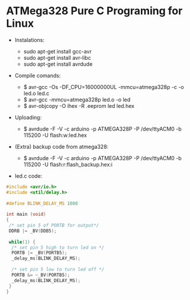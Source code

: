 # ATMega328 Pure C Programing for Linux

* Instalations:
  * sudo apt-get install gcc-avr
  * sudo apt-get install avr-libc
  * sudo apt-get install avrdude
  
* Compile comands:
  * $ avr-gcc -Os -DF_CPU=16000000UL -mmcu=atmega328p -c -o led.o led.c
  * $ avr-gcc -mmcu=atmega328p led.o -o led
  * $ avr-objcopy -O ihex -R .eeprom led led.hex
  
* Uploading:
  * $ avrdude -F -V -c arduino -p ATMEGA328P -P /dev/ttyACM0 -b 115200 -U flash:w:led.hex
  
* (Extra) backup code from atmega328:
  * $ avrdude -F -V -c arduino -p ATMEGA328P -P /dev/ttyACM0 -b 115200 -U flash:r:flash_backup.hex:i

* led.c code:
```c
#include <avr/io.h>
#include <util/delay.h>
 
#define BLINK_DELAY_MS 1000
 
int main (void)
{
 /* set pin 5 of PORTB for output*/
 DDRB |= _BV(DDB5);
 
 while(1) {
  /* set pin 5 high to turn led on */
  PORTB |= _BV(PORTB5);
  _delay_ms(BLINK_DELAY_MS);
 
  /* set pin 5 low to turn led off */
  PORTB &= ~_BV(PORTB5);
  _delay_ms(BLINK_DELAY_MS);
 }
}
```
